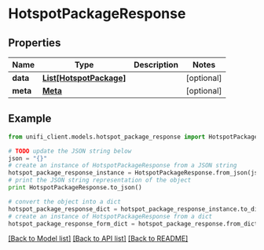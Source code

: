 # HotspotPackageResponse


## Properties

Name | Type | Description | Notes
------------ | ------------- | ------------- | -------------
**data** | [**List[HotspotPackage]**](HotspotPackage.md) |  | [optional] 
**meta** | [**Meta**](Meta.md) |  | [optional] 

## Example

```python
from unifi_client.models.hotspot_package_response import HotspotPackageResponse

# TODO update the JSON string below
json = "{}"
# create an instance of HotspotPackageResponse from a JSON string
hotspot_package_response_instance = HotspotPackageResponse.from_json(json)
# print the JSON string representation of the object
print HotspotPackageResponse.to_json()

# convert the object into a dict
hotspot_package_response_dict = hotspot_package_response_instance.to_dict()
# create an instance of HotspotPackageResponse from a dict
hotspot_package_response_form_dict = hotspot_package_response.from_dict(hotspot_package_response_dict)
```
[[Back to Model list]](../README.md#documentation-for-models) [[Back to API list]](../README.md#documentation-for-api-endpoints) [[Back to README]](../README.md)


